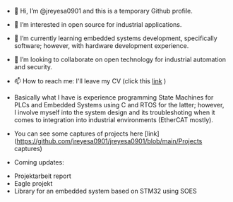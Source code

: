 - 👋 Hi, I’m @jreyesa0901 and this is a temporary Github profile.
- 👀 I’m interested in open source for industrial applications.
- 🌱 I’m currently learning embedded systems development, specifically software; however, with hardware development experience.
- 💞️ I’m looking to collaborate on open technology for industrial automation and security.
- 📫 How to reach me: I'll leave my CV (click this [link](https://github.com/jreyesa0901/jreyesa0901/blob/main/CV_2023_Reyes_English__no_foto.pdf?raw=true) )

- Basically what I have is experience programming State Machines for PLCs and Embedded Systems using C and RTOS for the latter; however, I involve myself into the system design and its troubleshoting when it comes to integration into industrial environments (EtherCAT mostly).
- You can see some captures of projects here [link](https://github.com/jreyesa0901/jreyesa0901/blob/main/Projects captures)

- Coming updates: 
* Projektarbeit report
* Eagle projekt
* Library for an embedded system based on STM32 using SOES


<!---
jreyesa0901/jreyesa0901 is a ✨ special ✨ repository because its `README.md` (this file) appears on your GitHub profile.
You can click the Preview link to take a look at your changes.
--->
